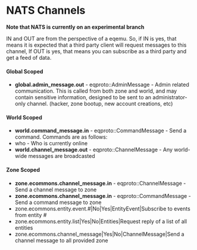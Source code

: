 # NATS Channels



**Note that NATS is currently on an experimental branch**

IN and OUT are from the perspective of a eqemu. So, if IN is yes, that means it is expected that a third party client will request messages to this channel, If OUT is yes, that means you can subscribe as a third party and get a feed of data.

#### Global Scoped

* **global.admin\_message.out** - eqproto::AdminMessage - Admin related communication. This is called from both zone and world, and may contain sensitive information, designed to be sent to an administrator-only channel. \(hacker, zone bootup, new account creations, etc\)

#### World Scoped

* **world.command\_message.in** - eqproto::CommandMessage - Send a command. Commands are as follows:
* who - Who is currently online
* **world.channel\_message.out** - eqproto::ChannelMessage - Any world-wide messages are broadcasted

#### Zone Scoped

* **zone.ecommons.channel\_message.in** - eqproto::ChannelMessage - Send a channel message to zone
* **zone.ecommons.channel\_message.in** - eqproto::CommandMessage - Send a command message to zone
* zone.ecommons.entity.event.\#\|No\|Yes\|EntityEvent\|Subscribe to events from entity \#
* zone.ecommons.entity.list\|Yes\|No\|Entities\|Request reply of a list of all entities
* zone.ecommons.channel\_message\|Yes\|No\|ChannelMessage\|Send a channel message to all provided zone

